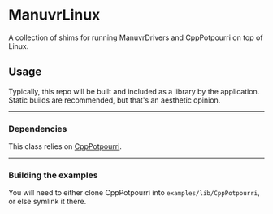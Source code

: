 # ManuvrLinux

A collection of shims for running ManuvrDrivers and CppPotpourri on top of Linux.

## Usage

Typically, this repo will be built and included as a library by the application.
Static builds are recommended, but that's an aesthetic opinion.

------------------------

### Dependencies

This class relies on [CppPotpourri](https://github.com/jspark311/CppPotpourri).

------------------------

### Building the examples

You will need to either clone CppPotpourri into `examples/lib/CppPotpourri`, or else symlink it there.
